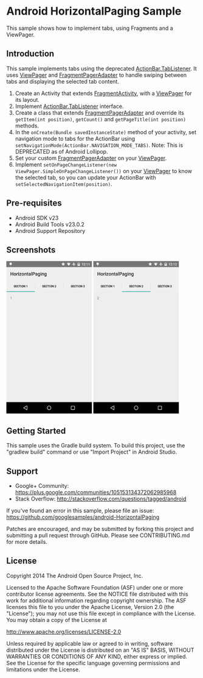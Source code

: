 
Android HorizontalPaging Sample
===================================

This sample shows how to implement tabs, using Fragments and a ViewPager.

Introduction
------------

This sample implements tabs using the deprecated [ActionBar.TabListener][1]. It uses [ViewPager][2] and
[FragmentPagerAdapter][3] to handle swiping between tabs and displaying the selected tab content.


1. Create an Activity that extends [FragmentActivity][4], with a [ViewPager][2] for its layout.
2. Implement [ActionBar.TabListener][1] interface.
3. Create a class that extends [FragmentPagerAdapter][3] and override its `getItem(int position)`,
`getCount()` and `getPageTitle(int position)` methods.
4. In the `onCreate(Bundle savedInstanceState)` method of your activity, set navigation mode to tabs for the
ActionBar using `setNavigationMode(ActionBar.NAVIGATION_MODE_TABS)`. Note: This is DEPRECATED as of Android
Lollipop.
5. Set your custom [FragmentPagerAdapter][3] on your [ViewPager][2].
6. Implement `setOnPageChangeListener(new ViewPager.SimpleOnPageChangeListener())` on your [ViewPager][2] to
know the selected tab, so you can update your ActionBar with `setSelectedNavigationItem(position)`.

[1]: http://developer.android.com/reference/android/support/v7/app/ActionBar.TabListener.html
[2]: http://developer.android.com/reference/android/support/v4/view/ViewPager.html
[3]: http://developer.android.com/reference/android/support/v4/app/FragmentPagerAdapter.html
[4]: http://developer.android.com/reference/android/support/v4/app/FragmentActivity.html

Pre-requisites
--------------

- Android SDK v23
- Android Build Tools v23.0.2
- Android Support Repository

Screenshots
-------------

<img src="screenshots/1-tab1.png" height="400" alt="Screenshot"/> <img src="screenshots/2-tab2.png" height="400" alt="Screenshot"/> 

Getting Started
---------------

This sample uses the Gradle build system. To build this project, use the
"gradlew build" command or use "Import Project" in Android Studio.

Support
-------

- Google+ Community: https://plus.google.com/communities/105153134372062985968
- Stack Overflow: http://stackoverflow.com/questions/tagged/android

If you've found an error in this sample, please file an issue:
https://github.com/googlesamples/android-HorizontalPaging

Patches are encouraged, and may be submitted by forking this project and
submitting a pull request through GitHub. Please see CONTRIBUTING.md for more details.

License
-------

Copyright 2014 The Android Open Source Project, Inc.

Licensed to the Apache Software Foundation (ASF) under one or more contributor
license agreements.  See the NOTICE file distributed with this work for
additional information regarding copyright ownership.  The ASF licenses this
file to you under the Apache License, Version 2.0 (the "License"); you may not
use this file except in compliance with the License.  You may obtain a copy of
the License at

http://www.apache.org/licenses/LICENSE-2.0

Unless required by applicable law or agreed to in writing, software
distributed under the License is distributed on an "AS IS" BASIS, WITHOUT
WARRANTIES OR CONDITIONS OF ANY KIND, either express or implied.  See the
License for the specific language governing permissions and limitations under
the License.
